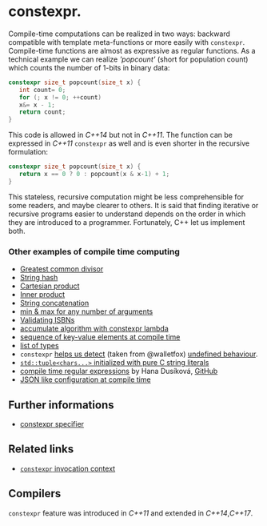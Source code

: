 # constexpr.
Compile-time computations can be realized in two ways: backward compatible with template meta-functions or more easily with `constexpr`. 
Compile-time functions are almost as expressive as regular functions. As a technical example we can realize _'popcount'_ (short for population count) which counts the number of 1-bits in binary data:
```cpp
constexpr size_t popcount(size_t x) {
   int count= 0;
   for (; x != 0; ++count)
   x&= x - 1;
   return count;
}
```
This code is allowed in _C++14_ but not in _C++11_. The function can be expressed in _C++11_ `constexpr` as well and is even shorter in the recursive formulation:
```cpp
constexpr size_t popcount(size_t x) {
   return x == 0 ? 0 : popcount(x & x-1) + 1;
}
```
This stateless, recursive computation might be less comprehensible for some readers, and maybe clearer to others. It is said that finding iterative or recursive programs easier to understand depends on the order in which they are introduced to a programmer.
Fortunately, C++ let us implement both.

### Other examples of compile time computing
* [Greatest common divisor](./greatest_common_divisor)
* [String hash](https://github.com/nikolaAV/skeleton/tree/master/switch_string)
* [Cartesian product](../lambda/lambda_cartesian)
* [Inner product](../lambda/lambda_inner)
* [String concatenation](https://github.com/nikolaAV/skeleton/tree/master/static_string)
* [min & max for any number of arguments](./min_max)
* [Validating ISBNs](./isbn)
* [accumulate algorithm with constexpr lambda](../lambda/lambda_constexpr)
* [sequence of key-value elements at compile time](https://github.com/nikolaAV/skeleton/tree/master/algorithm/static_kv_storage)
* [list of types](https://github.com/nikolaAV/skeleton/tree/master/type_list)
* `constexpr` [helps us detect](https://www.walletfox.com/course/cheatsheetsSource/constexpr_undefined.png) (taken from @walletfox) [undefined behaviour](https://en.cppreference.com/w/cpp/language/ub).
* [`std::tuple<chars...>` initialized with pure C string literals](../tuple/init_from_string_literal)
* [compile time regular expressions](http://www.open-std.org/jtc1/sc22/wg21/docs/papers/2019/p1433r0.pdf) by Hana Dusíková, [GitHub](https://github.com/hanickadot/compile-time-regular-expressions)
* [JSON like configuration at compile time](https://github.com/nikolaAV/compile_time_configuration)

## Further informations
* [constexpr specifier](https://en.cppreference.com/w/cpp/language/constexpr)

## Related links
* [`constexpr` invocation context](./invocation_context)

## Compilers
`constexpr` feature was introduced in _C++11_ and extended in _C++14_,_C++17_.
